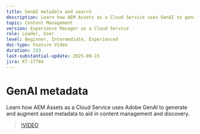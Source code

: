 ```yaml
---
title: GenAI metadata and search
description: Learn how AEM Assets as a Cloud Service uses GenAI to generate and augment asset metadata to aid in content management and discovery.
topic: Content Management
version: Experience Manager as a Cloud Service
role: Leader, User
level: Beginner, Intermediate, Experienced
doc-type: Feature Video
duration: 233
last-substantial-update: 2025-09-15
jira: KT-17784
---
```


# GenAI metadata

Learn how AEM Assets as a Cloud Service uses Adobe GenAI to generate and augment asset metadata to aid in content management and discovery.

>[!VIDEO](https://video.tv.adobe.com/v/3474891/?learn=on&enablevpops)
